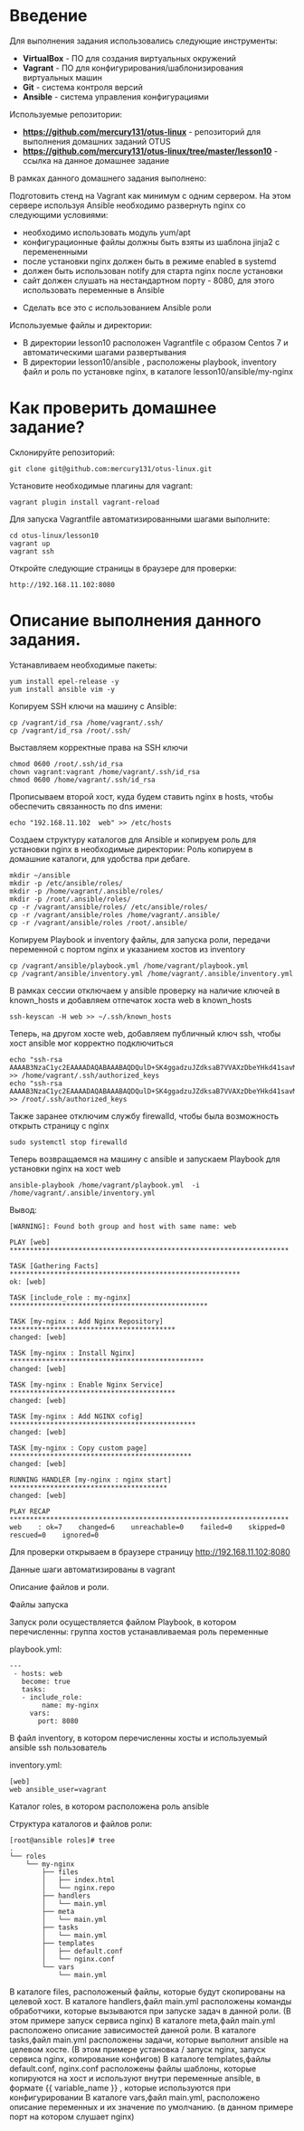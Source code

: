 # **Введение**

Для выполнения задания использовались следующие инструменты:
- **VirtualBox** - ПО для создания виртуальных окружений
- **Vagrant** - ПО для конфигурирования/шаблонизирования виртуальных машин
- **Git** - система контроля версий
- **Ansible** - система управления конфигурациями


Используемые репозитории:
- **https://github.com/mercury131/otus-linux** - репозиторий для выполнения домашних заданий OTUS
- **https://github.com/mercury131/otus-linux/tree/master/lesson10** - ссылка на данное домашнее задание


 


В рамках данного домашнего задания выполнено:

Подготовить стенд на Vagrant как минимум с одним сервером. На этом сервере используя Ansible необходимо развернуть nginx со следующими условиями:
- необходимо использовать модуль yum/apt
- конфигурационные файлы должны быть взяты из шаблона jinja2 с перемененными
- после установки nginx должен быть в режиме enabled в systemd
- должен быть использован notify для старта nginx после установки
- сайт должен слушать на нестандартном порту - 8080, для этого использовать переменные в Ansible
* Сделать все это с использованием Ansible роли




Используемые файлы и директории:
- В директории lesson10 расположен Vagrantfile с образом Centos 7 и автоматическими шагами развертывания
- В директории lesson10/ansible , расположены playbook, inventory файл и роль по установке nginx, в каталоге lesson10/ansible/my-nginx

# Как проверить домашнее задание?

Склонируйте репозиторий:

```
git clone git@github.com:mercury131/otus-linux.git
```

Установите необходимые плагины для vagrant:

```
vagrant plugin install vagrant-reload
```

Для запуска Vagrantfile автоматизированными шагами выполните:

```
cd otus-linux/lesson10
vagrant up 
vagrant ssh
```

Откройте следующие страницы в браузере для проверки:

```
http://192.168.11.102:8080
```

# Описание выполнения данного задания.

Устанавливаем необходимые пакеты:

```
yum install epel-release -y
yum install ansible vim -y
```

Копируем SSH ключи на машину с Ansible:

```
cp /vagrant/id_rsa /home/vagrant/.ssh/
cp /vagrant/id_rsa /root/.ssh/
```

Выставляем корректные права на SSH ключи

```
chmod 0600 /root/.ssh/id_rsa
chown vagrant:vagrant /home/vagrant/.ssh/id_rsa 
chmod 0600 /home/vagrant/.ssh/id_rsa
```

Прописываем второй хост, куда будем ставить nginx в hosts, чтобы обеспечить связанность по dns имени:

```
echo "192.168.11.102  web" >> /etc/hosts
```

Создаем структуру каталогов для Ansible и копируем роль для установки nginx в необходимые директории:
Роль копируем в домашние каталоги, для удобства при дебаге.
```
mkdir ~/ansible
mkdir -p /etc/ansible/roles/
mkdir -p /home/vagrant/.ansible/roles/
mkdir -p /root/.ansible/roles/
cp -r /vagrant/ansible/roles/ /etc/ansible/roles/
cp -r /vagrant/ansible/roles /home/vagrant/.ansible/
cp -r /vagrant/ansible/roles /root/.ansible/
```

Копируем Playbook и inventory файлы, для запуска роли, передачи переменной с портом nginx и указанием хостов из inventory

```
cp /vagrant/ansible/playbook.yml /home/vagrant/playbook.yml
cp /vagrant/ansible/inventory.yml /home/vagrant/.ansible/inventory.yml
```

В рамках сессии отключаем у ansible проверку на наличие ключей в known_hosts и добавляем отпечаток хоста web в known_hosts

```
ssh-keyscan -H web >> ~/.ssh/known_hosts
```

Теперь, на другом хосте web, добавляем публичный ключ ssh, чтобы хост ansible мог корректно подключиться

```
echo "ssh-rsa AAAAB3NzaC1yc2EAAAADAQABAAABAQDQulD+SK4ggadzuJZdksaB7VVAXzDbeYHkd41savMnzxLiVXW4SFUXlBx4c1B8J4thzlgH/dXiDKgyPsjPPiHJaao446jJrJxBT/VATUg+MEYY48qUifCg9cTffAis512MhyvCGInfU2B/FMCz8zF9P0sDp+NoHWOCamawJ+B2Sk3r9VgtS30l34WTDBINbcqtlEq1IKTWHHLuDw84bRLHBF4x8bn6REYjb+UF98zHlhV539iikHjZSqQa1KHnp+1Ew9IY1WoUDukjwuAa6YGkWjO1ughAlZ4xpzgp1coOp+C0tTTI4V45soO2V2fG1xXIBqGteYv/oBDDZfQ6kj3z" >> /home/vagrant/.ssh/authorized_keys
echo "ssh-rsa AAAAB3NzaC1yc2EAAAADAQABAAABAQDQulD+SK4ggadzuJZdksaB7VVAXzDbeYHkd41savMnzxLiVXW4SFUXlBx4c1B8J4thzlgH/dXiDKgyPsjPPiHJaao446jJrJxBT/VATUg+MEYY48qUifCg9cTffAis512MhyvCGInfU2B/FMCz8zF9P0sDp+NoHWOCamawJ+B2Sk3r9VgtS30l34WTDBINbcqtlEq1IKTWHHLuDw84bRLHBF4x8bn6REYjb+UF98zHlhV539iikHjZSqQa1KHnp+1Ew9IY1WoUDukjwuAa6YGkWjO1ughAlZ4xpzgp1coOp+C0tTTI4V45soO2V2fG1xXIBqGteYv/oBDDZfQ6kj3z" >> /root/.ssh/authorized_keys
```

Также заранее отключим службу firewalld, чтобы была возможность открыть страницу с nginx

```
sudo systemctl stop firewalld
```

Теперь возвращаемся на машину с ansible и запускаем Playbook для установки nginx на хост web

```
ansible-playbook /home/vagrant/playbook.yml  -i /home/vagrant/.ansible/inventory.yml
```

Вывод:

```
[WARNING]: Found both group and host with same name: web
    
PLAY [web] *********************************************************************
    
TASK [Gathering Facts] *********************************************************
ok: [web]
    
TASK [include_role : my-nginx] *************************************************
    
TASK [my-nginx : Add Nginx Repository] *****************************************
changed: [web]
    
TASK [my-nginx : Install Nginx] ************************************************
changed: [web]
    
TASK [my-nginx : Enable Nginx Service] *****************************************
changed: [web]
    
TASK [my-nginx : Add NGINX cofig] **********************************************
changed: [web]
    
TASK [my-nginx : Copy custom page] *********************************************
changed: [web]
    
RUNNING HANDLER [my-nginx : nginx start] ***************************************
changed: [web]
    
PLAY RECAP *********************************************************************
web    : ok=7    changed=6    unreachable=0    failed=0    skipped=0    rescued=0    ignored=0
```

Для проверки открываем в браузере страницу http://192.168.11.102:8080

Данные шаги автоматизированы в vagrant

Описание файлов и роли.

Файлы запуска

Запуск роли осуществляется файлом Playbook, в котором перечисленны:
группа хостов
устанавливаемая роль
переменные

playbook.yml:
```
---
 - hosts: web
   become: true
   tasks:
   - include_role:
        name: my-nginx
     vars:
       port: 8080
```

В файл inventory, в котором перечисленны хосты и используемый ansible ssh пользователь

inventory.yml:
```
[web]
web ansible_user=vagrant
```

Каталог roles, в котором расположена роль ansible

Структура каталогов и файлов роли:

```
[root@ansible roles]# tree
.
└── roles
    └── my-nginx
        ├── files
        │   ├── index.html
        │   └── nginx.repo
        ├── handlers
        │   └── main.yml
        ├── meta
        │   └── main.yml
        ├── tasks
        │   └── main.yml
        ├── templates
        │   ├── default.conf
        │   └── nginx.conf
        └── vars
            └── main.yml

```

В каталоге files, расположеный файлы, которые будут скопированы на целевой хост.
В каталоге handlers,файл main.yml расположены команды обработчики, которые вызываются при запуске задач в данной роли. (В этом примере запуск сервиса nginx)
В каталоге meta,файл main.yml расположено описание зависимостей данной роли.
В каталоге tasks,файл main.yml расположены задачи, которые выполнит ansible на целевом хосте. (В этом примере установка / запуск nginx, запуск сервиса nginx, копирование конфигов)
В каталоге templates,файлы default.conf, nginx.conf расположены файлы шаблоны, которые копируются на хост и используют внутри переменные ansible, в формате {{ variable_name }} , которые используются при конфигурировании
В каталоге vars,файл main.yml, расположено описание переменных и их значение по умолчанию. (в данном примере порт на котором слушает nginx)

